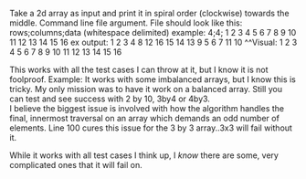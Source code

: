 Take a 2d array as input and print it in spiral order (clockwise) towards the middle.
Command line file argument.
File should look like this: rows;columns;data (whitespace delimited)
example: 4;4; 1 2 3 4 5 6 7 8 9 10 11 12 13 14 15 16
ex output: 1 2 3 4 8 12 16 15 14 13 9 5 6 7 11 10
^^Visual:
1  2  3  4
5  6  7  8
9  10 11 12
13 14 15 16

This works with all the test cases I can throw at it, but I know it is not foolproof.
Example: It works with some imbalanced arrays, but I know this is tricky. My only mission was to have it work on a balanced array. 
Still you can test and see success with 2 by 10, 3by4 or 4by3.  
I believe the biggest issue is involved with how the algorithm handles the final, innermost traversal on an array which demands an odd number of elements.
Line 100 cures this issue for the 3 by 3 array..3x3 will fail without it.

While it works with all test cases I think up, I *know* there are some, very complicated ones that it will fail on.

